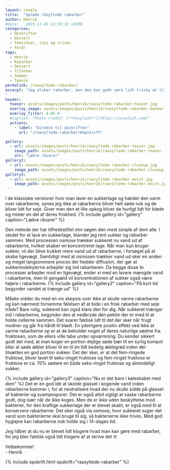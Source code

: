 ```yaml
---
layout: single
title:  "Sprøde råsyltede rabarber"
author: Henrik
#date:   2019-11-05 13:39:33 +0100
categories:  
  - Opskrifter 
  - Dessert
  - Teknikker, tips og tricks
  - Forår 
tags: 
  - Henrik
  - Rabarber
  - Dessert
  - Tilbehør
  - Sommer
  - Teknik
permalink: /raasyltede-rabarber/
excerpt: "Jeg elsker rabarber, men den kan godt være lidt tricky at tilberede, hvis man vil finde den perfekte balance mellem sure grene og rabarbermos. Jeg har eksperimenteret længe med forskellige versioner af råsyltning og der er en vis fare for at den følgende beskrivelse bliver en anelse nørdet. Hvis du ikke er interesseret så stol du bare på mig og lav rabarberne efter opskriften. 
"
header:
  teaser: assets/images/posts/henrik/raasyltede-rabarber-teaser.jpg
  overlay_image: assets/images/posts/henrik/raasyltede-rabarber-banner.jpg
  overlay_filter: 0.05 # 
  #caption: "Photo credit: [**Unsplash**](https://unsplash.com)"
  actions:
    - label: "Direkte til opskriften"
      url: "/raasyltede-rabarber/#opskrift"

gallery:
  - url: assets/images/posts/henrik/raasyltede-rabarber-teaser.jpg
    image_path: assets/images/posts/henrik/raasyltede-rabarber-teaser.jpg
    alt: "Lækre råvarer"
gallery2: 
  - url: assets/images/posts/henrik/raasyltede-rabarber-closeup.jpg
    image_path: assets/images/posts/henrik/raasyltede-rabarber-closeup.jpg
gallery3:
  - url: assets/images/posts/henrik/raasyltede-rabarber-moist.jpg
    image_path: assets/images/posts/henrik/raasyltede-rabarber-moist.jpg
---
```


I de klassiske versioner hvor man laver en sukkerlage og hælder den varm over rabarberne, synes jeg ikke at rabarberne bliver helt søde nok og de bliver lidt for seje. Giver man den et lille opkog bliver de hurtigt lidt for bløde og mister en del af deres friskhed.
{% include gallery id="gallery"  caption="Lækre råvarer" %}

Den metode der har tilfredsstillet min søgen den mest simple af dem alle. I stedet for at lave en sukkerlage, blander jeg rent sukker og rabarber sammen. Med processen osmose trækker sukkeret nu vand ud af rabarberne, hvilket skaber en koncentreret lage. Når man kun bruger sukker, vil der blive trukket mere vand ud af rabarberne, i forsøget på at skabe ligevægt. Samtidigt med at osmosen trækker vand ud sker en anden og meget langsommere proces der hedder diffusion, der gør at sukkermolekylerne arbejder sig ind rabarberen. Da begge disse to processer arbejder mod en ligevægt, ender vi med en lavere mængde vand i rabarberne, men til gengæld vil koncentrationen af sukker også være højere i rabarberne.
{% include gallery id="gallery2"  caption="På kort tid begynder vandet at trænge ud" %}

Måske sidder du med en vis skepsis over ikke at skulle varme rabarberne og kan nærmest fornemme følelsen af at bide i en frisk rabarber med seje tråde? Bare rolig, sukkeret kan også klare den for dig. Når sukkeret trænger ind i rabarberne, begynder den at nedbryde den pektin der er med til at holde cellerne sammen. Det svarer faktisk lidt til det der sker når frugt modner og går fra hårdt til blødt. En yderligere positiv effekt ved ikke at varme rabarberne op er at de beholder noget af deres naturlige sødme fra fruktosen, som de ellers ville tabe under opvarmning. Du kender sikkert godt det med, at man koger en portion dejlige søde bær til en syrlig kompot eller at søde æbler bliver til en til en lidt kedelig æblegrød inden der tilsættes en god portion sukker. Det der sker, er at det fem-ringede fruktose, bliver lavet til seks-ringet fruktose og fem-ringet fruktose er fruktose er ca. 70% sødere en både seks-ringet fruktose og almindeligt sukker.

{% include gallery id="gallery3"  caption="Nu er det bare i køleskabet med dem" %}
Det er en god idé at skolde glasset i kogende vand inden rabarberne kommer i, for at neutralisere hvad der nu skulle sidde på glasset af bakterier og svampesporer. Det er også altid vigtigt at vaske rabarberne godt, dog især når de ikke koges. Men de er ikke uden beskyttelse mod bakterier, for den kraftige sukkerlage der er blevet skabt, er også med til at konservere rabarberne. Det sker også via osmose, hvor sukkeret suger det vand som bakterierne skal bruge til sig, så bakterierne ikke trives.
Med god hygiejne kan rabarberne nok holde sig i 14-dages tid.


Jeg håber at du nu er blevet lidt klogere hvad man kan gøre med rabarber, for jeg blev faktisk også lidt klogere af at skrive det :nerd_face:


Velbekomme!  
\- Henrik 

{% include opskrift.html opskrift="raasyltede-rabarber" %}